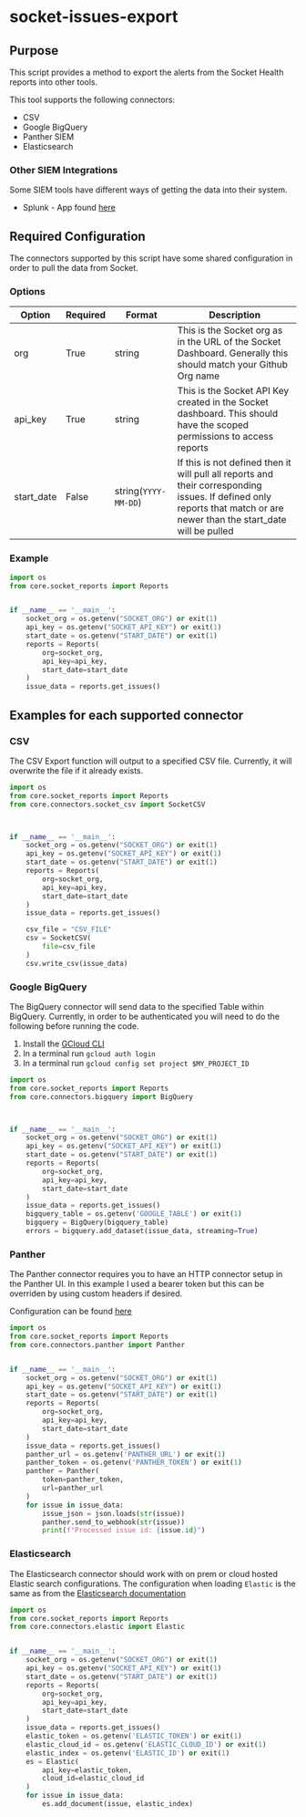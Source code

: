 # socket-issues-export

## Purpose
This script provides a method to export the alerts from the Socket Health reports into other tools.

This tool supports the following connectors:

- CSV
- Google BigQuery
- Panther SIEM
- Elasticsearch

### Other SIEM Integrations

Some SIEM tools have different ways of getting the data into their system.

- Splunk - App found [here](https://splunkbase.splunk.com/app/7158)

## Required Configuration

The connectors supported by this script have some shared configuration in order to pull the data from Socket.

### Options
| Option     | Required | Format               | Description                                                                                                                                                             |
|------------|----------|----------------------|-------------------------------------------------------------------------------------------------------------------------------------------------------------------------|
| org        | True     | string               | This is the Socket org as in the URL of the Socket Dashboard. Generally this should match your Github Org name                                                          |
| api_key    | True     | string               | This is the Socket API Key created in the Socket dashboard. This should have the scoped permissions to access reports                                                   |
| start_date | False    | string(`YYYY-MM-DD`) | If this is not defined then it will pull all reports and their corresponding issues. If defined only reports that match or are newer than the start_date will be pulled |



### Example
```python
import os
from core.socket_reports import Reports


if __name__ == '__main__':
    socket_org = os.getenv("SOCKET_ORG") or exit(1)
    api_key = os.getenv("SOCKET_API_KEY") or exit(1)
    start_date = os.getenv("START_DATE") or exit(1)
    reports = Reports(
        org=socket_org,
        api_key=api_key,
        start_date=start_date
    )
    issue_data = reports.get_issues()
```


## Examples for each supported connector

### CSV

The CSV Export function will output to a specified CSV file. Currently, it will overwrite the file if it already exists. 

```python
import os
from core.socket_reports import Reports
from core.connectors.socket_csv import SocketCSV



if __name__ == '__main__':
    socket_org = os.getenv("SOCKET_ORG") or exit(1)
    api_key = os.getenv("SOCKET_API_KEY") or exit(1)
    start_date = os.getenv("START_DATE") or exit(1)
    reports = Reports(
        org=socket_org,
        api_key=api_key,
        start_date=start_date
    )
    issue_data = reports.get_issues()

    csv_file = "CSV_FILE"
    csv = SocketCSV(
        file=csv_file
    )
    csv.write_csv(issue_data)
```

### Google BigQuery

The BigQuery connector will send data to the specified Table within BigQuery. Currently, in order to be authenticated you will need to do the following before running the code.

1. Install the [GCloud CLI](https://cloud.google.com/sdk/docs/install)
2. In a terminal run `gcloud auth login`
3. In a terminal run `gcloud config set project $MY_PROJECT_ID`

```python
import os
from core.socket_reports import Reports
from core.connectors.bigquery import BigQuery



if __name__ == '__main__':
    socket_org = os.getenv("SOCKET_ORG") or exit(1)
    api_key = os.getenv("SOCKET_API_KEY") or exit(1)
    start_date = os.getenv("START_DATE") or exit(1)
    reports = Reports(
        org=socket_org,
        api_key=api_key,
        start_date=start_date
    )
    issue_data = reports.get_issues()
    bigquery_table = os.getenv('GOOGLE_TABLE') or exit(1)
    bigquery = BigQuery(bigquery_table)
    errors = bigquery.add_dataset(issue_data, streaming=True)
```

### Panther
The Panther connector requires you to have an HTTP connector setup in the Panther UI. In this example I used a bearer token but this can be overriden by using custom headers if desired.

Configuration can be found [here](panther/README.md)

```python
import os
from core.socket_reports import Reports
from core.connectors.panther import Panther


if __name__ == '__main__':
    socket_org = os.getenv("SOCKET_ORG") or exit(1)
    api_key = os.getenv("SOCKET_API_KEY") or exit(1)
    start_date = os.getenv("START_DATE") or exit(1)
    reports = Reports(
        org=socket_org,
        api_key=api_key,
        start_date=start_date
    )
    issue_data = reports.get_issues()
    panther_url = os.getenv('PANTHER_URL') or exit(1)
    panther_token = os.getenv('PANTHER_TOKEN') or exit(1)
    panther = Panther(
        token=panther_token,
        url=panther_url
    )
    for issue in issue_data:
        issue_json = json.loads(str(issue))
        panther.send_to_webhook(str(issue))
        print(f"Processed issue id: {issue.id}")
```

### Elasticsearch
The Elasticsearch connector should work with on prem or cloud hosted Elastic search configurations. The configuration when loading `Elastic` is the same as from the [Elasticsearch documentation](https://elasticsearch-py.readthedocs.io/en/v8.11.1/quickstart.html#connecting)

```python
import os
from core.socket_reports import Reports
from core.connectors.elastic import Elastic


if __name__ == '__main__':
    socket_org = os.getenv("SOCKET_ORG") or exit(1)
    api_key = os.getenv("SOCKET_API_KEY") or exit(1)
    start_date = os.getenv("START_DATE") or exit(1)
    reports = Reports(
        org=socket_org,
        api_key=api_key,
        start_date=start_date
    )
    issue_data = reports.get_issues()
    elastic_token = os.getenv('ELASTIC_TOKEN') or exit(1)
    elastic_cloud_id = os.getenv('ELASTIC_CLOUD_ID') or exit(1)
    elastic_index = os.getenv('ELASTIC_ID') or exit(1)
    es = Elastic(
        api_key=elastic_token,
        cloud_id=elastic_cloud_id
    )
    for issue in issue_data:
        es.add_document(issue, elastic_index)
```
